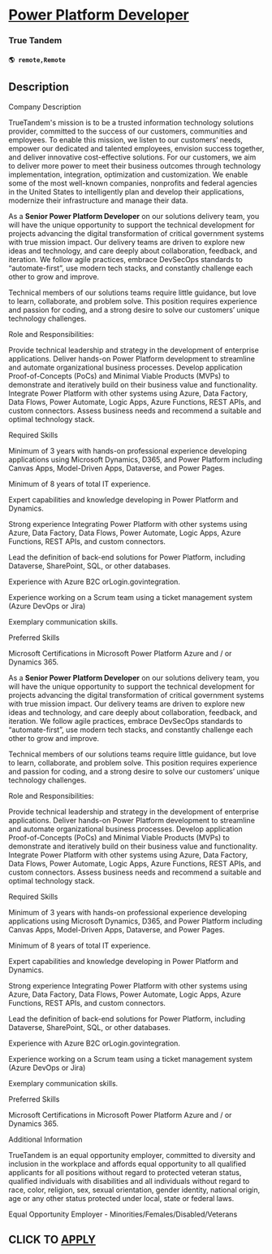# [Power Platform Developer](https://www.remotewlb.com/apply/power-platform-developer-126819)  
### True Tandem  
#### `🌎 remote,Remote`  

## Description

Company Description

TrueTandem's mission is to be a trusted information technology solutions provider, committed to the success of our customers, communities and employees. To enable this mission, we listen to our customers’ needs, empower our dedicated and talented employees, envision success together, and deliver innovative cost-effective solutions. For our customers, we aim to deliver more power to meet their business outcomes through technology implementation, integration, optimization and customization. We enable some of the most well-known companies, nonprofits and federal agencies in the United States to intelligently plan and develop their applications, modernize their infrastructure and manage their data.

  

As a **Senior Power Platform Developer** on our solutions delivery team, you will have the unique opportunity to support the technical development for projects advancing the digital transformation of critical government systems with true mission impact. Our delivery teams are driven to explore new ideas and technology, and care deeply about collaboration, feedback, and iteration. We follow agile practices, embrace DevSecOps standards to “automate-first”, use modern tech stacks, and constantly challenge each other to grow and improve.

Technical members of our solutions teams require little guidance, but love to learn, collaborate, and problem solve. This position requires experience and passion for coding, and a strong desire to solve our customers’ unique technology challenges.

  

Role and Responsibilities:

Provide technical leadership and strategy in the development of enterprise applications. Deliver hands-on Power Platform development to streamline and automate organizational business processes. Develop application Proof-of-Concepts (PoCs) and Minimal Viable Products (MVPs) to demonstrate and iteratively build on their business value and functionality. Integrate Power Platform with other systems using Azure, Data Factory, Data Flows, Power Automate, Logic Apps, Azure Functions, REST APIs, and custom connectors. Assess business needs and recommend a suitable and optimal technology stack.

Required Skills

Minimum of 3 years with hands-on professional experience developing applications using Microsoft Dynamics, D365, and Power Platform including Canvas Apps, Model-Driven Apps, Dataverse, and Power Pages.

Minimum of 8 years of total IT experience.

Expert capabilities and knowledge developing in Power Platform and Dynamics.

Strong experience Integrating Power Platform with other systems using Azure, Data Factory, Data Flows, Power Automate, Logic Apps, Azure Functions, REST APIs, and custom connectors.

Lead the definition of back-end solutions for Power Platform, including Dataverse, SharePoint, SQL, or other databases.

Experience with Azure B2C orLogin.govintegration.

Experience working on a Scrum team using a ticket management system (Azure DevOps or Jira)

Exemplary communication skills.

Preferred Skills

Microsoft Certifications in Microsoft Power Platform Azure and / or Dynamics 365.

  

  

As a **Senior Power Platform Developer** on our solutions delivery team, you will have the unique opportunity to support the technical development for projects advancing the digital transformation of critical government systems with true mission impact. Our delivery teams are driven to explore new ideas and technology, and care deeply about collaboration, feedback, and iteration. We follow agile practices, embrace DevSecOps standards to “automate-first”, use modern tech stacks, and constantly challenge each other to grow and improve.

Technical members of our solutions teams require little guidance, but love to learn, collaborate, and problem solve. This position requires experience and passion for coding, and a strong desire to solve our customers’ unique technology challenges.

  

Role and Responsibilities:

Provide technical leadership and strategy in the development of enterprise applications. Deliver hands-on Power Platform development to streamline and automate organizational business processes. Develop application Proof-of-Concepts (PoCs) and Minimal Viable Products (MVPs) to demonstrate and iteratively build on their business value and functionality. Integrate Power Platform with other systems using Azure, Data Factory, Data Flows, Power Automate, Logic Apps, Azure Functions, REST APIs, and custom connectors. Assess business needs and recommend a suitable and optimal technology stack.

Required Skills

Minimum of 3 years with hands-on professional experience developing applications using Microsoft Dynamics, D365, and Power Platform including Canvas Apps, Model-Driven Apps, Dataverse, and Power Pages.

Minimum of 8 years of total IT experience.

Expert capabilities and knowledge developing in Power Platform and Dynamics.

Strong experience Integrating Power Platform with other systems using Azure, Data Factory, Data Flows, Power Automate, Logic Apps, Azure Functions, REST APIs, and custom connectors.

Lead the definition of back-end solutions for Power Platform, including Dataverse, SharePoint, SQL, or other databases.

Experience with Azure B2C orLogin.govintegration.

Experience working on a Scrum team using a ticket management system (Azure DevOps or Jira)

Exemplary communication skills.

Preferred Skills

Microsoft Certifications in Microsoft Power Platform Azure and / or Dynamics 365.

  

  

Additional Information

TrueTandem is an equal opportunity employer, committed to diversity and inclusion in the workplace and affords equal opportunity to all qualified applicants for all positions without regard to protected veteran status, qualified individuals with disabilities and all individuals without regard to race, color, religion, sex, sexual orientation, gender identity, national origin, age or any other status protected under local, state or federal laws.

  

Equal Opportunity Employer - Minorities/Females/Disabled/Veterans

  

  
## CLICK TO [APPLY](https://www.remotewlb.com/apply/power-platform-developer-126819)

